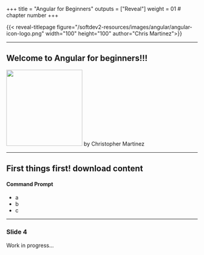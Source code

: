 +++
title = "Angular for Beginners"
outputs = ["Reveal"]
weight = 01 # chapter number
+++

{{< reveal-titlepage figure="/softdev2-resources/images/angular/angular-icon-logo.png" width="100" height="100"
 author="Chris Martinez">}}
  
---

## Welcome to Angular for beginners!!!

 <img class="fragment" src="/softdev2-resources/images/angular/angular-icon-logo.png" width="200" height="200">
by Christopher Martinez
 
---
## First things first! download content

 <h4>Command Prompt</h4>
 <ul>
 <li>a</li>
 <li>b</li>
 <li>c</li>
 </ul>


---

### Slide 4
Work in progress...
